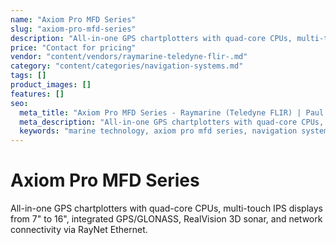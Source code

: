 ```yaml
---
name: "Axiom Pro MFD Series"
slug: "axiom-pro-mfd-series"
description: "All-in-one GPS chartplotters with quad-core CPUs, multi-touch IPS displays from 7\" to 16\", integrated GPS/GLONASS, RealVision 3D sonar, and network connectivity via RayNet Ethernet."
price: "Contact for pricing"
vendor: "content/vendors/raymarine-teledyne-flir-.md"
category: "content/categories/navigation-systems.md"
tags: []
product_images: []
features: []
seo:
  meta_title: "Axiom Pro MFD Series - Raymarine (Teledyne FLIR) | Paul Thames"
  meta_description: "All-in-one GPS chartplotters with quad-core CPUs, multi-touch IPS displays from 7\" to 16\", integrated GPS/GLONASS, RealVision 3D sonar, and network co"
  keywords: "marine technology, axiom pro mfd series, navigation systems"
---
```


# Axiom Pro MFD Series

All-in-one GPS chartplotters with quad-core CPUs, multi-touch IPS displays from 7" to 16", integrated GPS/GLONASS, RealVision 3D sonar, and network connectivity via RayNet Ethernet.




